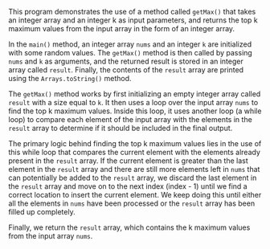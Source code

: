 This program demonstrates the use of a method called `getMax()` that takes an integer array and an integer k as input parameters, and returns the top k maximum values from the input array in the form of an integer array.

In the `main()` method, an integer array `nums` and an integer `k` are initialized with some random values. The `getMax()` method is then called by passing `nums` and `k` as arguments, and the returned result is stored in an integer array called `result`. Finally, the contents of the `result` array are printed using the `Arrays.toString()` method.

The `getMax()` method works by first initializing an empty integer array called `result` with a size equal to `k`. It then uses a loop over the input array `nums` to find the top k maximum values. Inside this loop, it uses another loop (a while loop) to compare each element of the input array with the elements in the `result` array to determine if it should be included in the final output.

The primary logic behind finding the top k maximum values lies in the use of this while loop that compares the current element with the elements already present in the `result` array. If the current element is greater than the last element in the `result` array and there are still more elements left in `nums` that can potentially be added to the `result` array, we discard the last element in the `result` array and move on to the next index (index - 1) until we find a correct location to insert the current element. We keep doing this until either all the elements in `nums` have been processed or the `result` array has been filled up completely.

Finally, we return the `result` array, which contains the k maximum values from the input array `nums`.